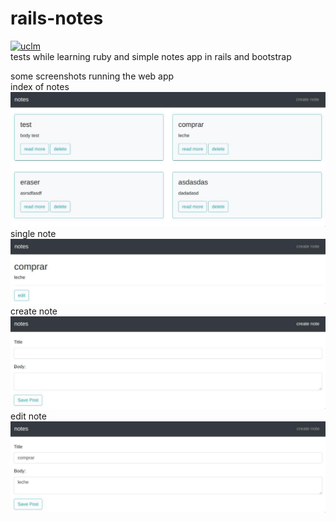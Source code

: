# rails-notes
[![uclm](https://img.shields.io/badge/personal-project-red.svg?&longCache=true&colorA=27a79a&colorB=555555&style=for-the-badge)](http://www.juanperea.me)  
tests while learning ruby and simple notes app in rails and bootstrap

some screenshots running the web app  
index of notes
![index](screenshots/index.jpg)  
single note
![index](screenshots/single.jpg)  
create note
![create](screenshots/create.jpg)  
edit note
![edit](screenshots/edit.jpg)  
